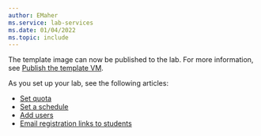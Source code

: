 ```yaml
---
author: EMaher
ms.service: lab-services
ms.date: 01/04/2022
ms.topic: include
---
```


The template image can now be published to the lab. For more information, see [Publish the template VM](../how-to-create-manage-template.md#publish-the-template-vm).

As you set up your lab, see the following articles:

- [Set quota](../how-to-manage-lab-users.md#set-quotas-for-users)
- [Set a schedule](../tutorial-setup-lab.md#add-a-lab-schedule)
- [Add users](../tutorial-setup-lab.md#add-users-to-the-lab)
- [Email registration links to students](../how-to-manage-lab-users.md#send-invitations-to-users)
